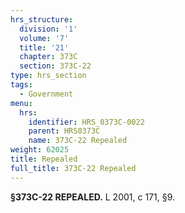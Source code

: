 ```yaml
---
hrs_structure:
  division: '1'
  volume: '7'
  title: '21'
  chapter: 373C
  section: 373C-22
type: hrs_section
tags:
  - Government
menu:
  hrs:
    identifier: HRS_0373C-0022
    parent: HRS0373C
    name: 373C-22 Repealed
weight: 62025
title: Repealed
full_title: 373C-22 Repealed
---
```

**§373C-22 REPEALED.** L 2001, c 171, §9.